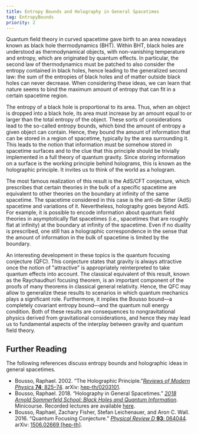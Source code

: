 ```yaml
---
title: Entropy Bounds and Holography in General Spacetimes
tag: EntropyBounds
priority: 2
---
```


Quantum field theory in curved spacetime gave birth to an area nowadays known as black hole thermodynamics (BHT). Within BHT, black holes are understood as thermodynamical objects, with non-vanishing temperature and entropy, which are originated by quantum effects. In particular, the second law of thermodynamics must be patched to also consider the entropy contained in black holes, hence leading to the generalized second law: the sum of the entropies of black holes and of matter outside black holes can never decrease. When considering these ideas, we can learn that nature seems to bind the maximum amount of entropy that can fit in a certain spacetime region.

The entropy of a black hole is proportional to its area. Thus, when an object is dropped into a black hole, its area must increase by an amount equal to or larger than the total entropy of the object. These sorts of considerations lead to the so-called entropy bounds, which bind the amount of entropy a given object can contain. Hence, they bound the amount of information that can be stored in a region of spacetime, typically by the area surrounding it. This leads to the notion that information must be somehow stored in spacetime surfaces and to the clue that this principle should be trivially implemented in a full theory of quantum gravity. Since storing information on a surface is the working principle behind holograms, this is known as the holographic principle. It invites us to think of the world as a hologram. 

The most famous realization of this result is the AdS/CFT conjecture, which prescribes that certain theories in the bulk of a specific spacetime are equivalent to other theories on the boundary at infinity of the same spacetime. The spacetime considered in this case is the anti-de Sitter (AdS) spacetime and variations of it. Nevertheless, holography goes beyond AdS. For example, it is possible to encode information about quantum field theories in asymptotically flat spacetimes (i.e., spacetimes that are roughly flat at infinity) at the boundary at infinity of the spacetime. Even if no duality is prescribed, one still has a holographic correspondence in the sense that the amount of information in the bulk of spacetime is limited by the boundary. 

An interesting development in these topics is the quantum focusing conjecture (QFC). This conjecture states that gravity is always attractive once the notion of "attractive" is appropriately reinterpreted to take quantum effects into account. The classical equivalent of this result, known as the Raychaudhuri focusing theorem, is an important component of the proofs of many theorems in classical general relativity. Hence, the QFC may allow to generalize these results to scenarios in which quantum mechanics plays a significant role. Furthermore, it implies the Bousso bound—a completely covariant entropy bound—and the quantum null energy condition. Both of these results are consequences to nongravitational physics derived from gravitational considerations, and hence they may lead us to fundamental aspects of the interplay between gravity and quantum field theory. 

## Further Reading
The following references discuss entropy bounds and holographic ideas in general spacetimes.
* Bousso, Raphael. 2002. “The Holographic Principle.”[_Reviews of Modern Physics_ **74**: 825–74](https://doi.org/10.1103/RevModPhys.74.825). arXiv: [hep-th/0203101](https://arxiv.org/abs/hep-th/0203101).
* Bousso, Raphael. 2018. “Holography in General Spacetimes.” [_2018 Arnold Sommerfeld School: Black Holes and Quantum Information_](https://www.theorie.physik.uni-muenchen.de/activities/schools/archiv/asc_school_2018/). Minicourse. Recorded lectures are available [here](https://www.theorie.physik.uni-muenchen.de/activities/schools/archiv/asc_school_2018/videos_bousso/index.html).
* Bousso, Raphael, Zachary Fisher, Stefan Leichenauer, and Aron C. Wall. 2016. “Quantum Focusing Conjecture.” [_Physical Review D_ **93**: 064044](https://doi.org/10.1103/PhysRevD.93.064044). arXiv: [1506.02669 [hep-th]](https://arxiv.org/abs/1506.02669).
